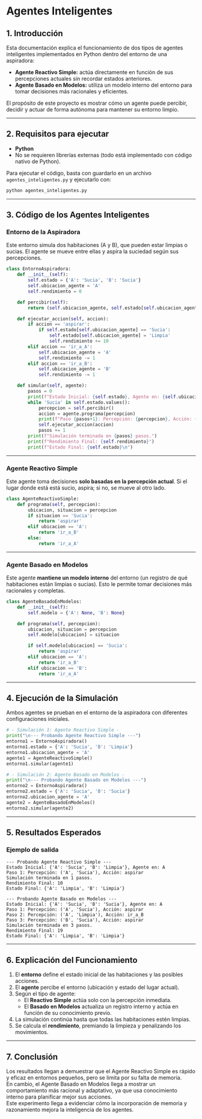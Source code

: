 # Agentes Inteligentes

## 1. Introducción

Esta documentación explica el funcionamiento de dos tipos de agentes inteligentes implementados en Python dentro del entorno de una aspiradora:  
* **Agente Reactivo Simple:** actúa directamente en función de sus percepciones actuales sin recordar estados anteriores.  
* **Agente Basado en Modelos:** utiliza un modelo interno del entorno para tomar decisiones más racionales y eficientes.  

El propósito de este proyecto es mostrar cómo un agente puede percibir, decidir y actuar de forma autónoma para mantener su entorno limpio.

---

## 2. Requisitos para ejecutar

* **Python**
* No se requieren librerías externas (todo está implementado con código nativo de Python).

Para ejecutar el código, basta con guardarlo en un archivo `agentes_inteligentes.py` y ejecutarlo con:

```bash
python agentes_inteligentes.py
```

---

## 3. Código de los Agentes Inteligentes

### Entorno de la Aspiradora

Este entorno simula dos habitaciones (A y B), que pueden estar limpias o sucias. El agente se mueve entre ellas y aspira la suciedad según sus percepciones.

```python
class EntornoAspiradora:
    def __init__(self):
        self.estado = {'A': 'Sucia', 'B': 'Sucia'}
        self.ubicacion_agente = 'A'
        self.rendimiento = 0

    def percibir(self):
        return (self.ubicacion_agente, self.estado[self.ubicacion_agente])

    def ejecutar_accion(self, accion):
        if accion == 'aspirar':
            if self.estado[self.ubicacion_agente] == 'Sucia':
                self.estado[self.ubicacion_agente] = 'Limpia'
                self.rendimiento += 10
        elif accion == 'ir_a_A':
            self.ubicacion_agente = 'A'
            self.rendimiento -= 1
        elif accion == 'ir_a_B':
            self.ubicacion_agente = 'B'
            self.rendimiento -= 1

    def simular(self, agente):
        pasos = 0
        print(f"Estado Inicial: {self.estado}, Agente en: {self.ubicacion_agente}\n")
        while 'Sucia' in self.estado.values():
            percepcion = self.percibir()
            accion = agente.programa(percepcion)
            print(f"Paso {pasos+1}: Percepción: {percepcion}, Acción: {accion}\n")
            self.ejecutar_accion(accion)
            pasos += 1
        print(f"Simulación terminada en {pasos} pasos.")
        print(f"Rendimiento Final: {self.rendimiento}")
        print(f"Estado Final: {self.estado}\n")
```

---

### Agente Reactivo Simple

Este agente toma decisiones **solo basadas en la percepción actual**. Si el lugar donde está está sucio, aspira; si no, se mueve al otro lado.

```python
class AgenteReactivoSimple:
    def programa(self, percepcion):
        ubicacion, situacion = percepcion
        if situacion == 'Sucia':
            return 'aspirar'
        elif ubicacion == 'A':
            return 'ir_a_B'
        else:
            return 'ir_a_A'
```

---

### Agente Basado en Modelos

Este agente **mantiene un modelo interno** del entorno (un registro de qué habitaciones están limpias o sucias). Esto le permite tomar decisiones más racionales y completas.

```python
class AgenteBasadoEnModelos:
    def __init__(self):
        self.modelo = {'A': None, 'B': None}

    def programa(self, percepcion):
        ubicacion, situacion = percepcion
        self.modelo[ubicacion] = situacion

        if self.modelo[ubicacion] == 'Sucia':
            return 'aspirar'
        elif ubicacion == 'A':
            return 'ir_a_B'
        elif ubicacion == 'B':
            return 'ir_a_A'
```

---

## 4. Ejecución de la Simulación

Ambos agentes se prueban en el entorno de la aspiradora con diferentes configuraciones iniciales.

```python
# - Simulación 1: Agente Reactivo Simple -
print("\n--- Probando Agente Reactivo Simple ---")
entorno1 = EntornoAspiradora()
entorno1.estado = {'A': 'Sucia', 'B': 'Limpia'}
entorno1.ubicacion_agente = 'A'
agente1 = AgenteReactivoSimple()
entorno1.simular(agente1)

# - Simulación 2: Agente Basado en Modelos -
print("\n--- Probando Agente Basado en Modelos ---")
entorno2 = EntornoAspiradora()
entorno2.estado = {'A': 'Sucia', 'B': 'Sucia'}
entorno2.ubicacion_agente = 'A'
agente2 = AgenteBasadoEnModelos()
entorno2.simular(agente2)
```

---

## 5. Resultados Esperados

### Ejemplo de salida

```
--- Probando Agente Reactivo Simple ---
Estado Inicial: {'A': 'Sucia', 'B': 'Limpia'}, Agente en: A
Paso 1: Percepción: ('A', 'Sucia'), Acción: aspirar
Simulación terminada en 1 pasos.
Rendimiento Final: 10
Estado Final: {'A': 'Limpia', 'B': 'Limpia'}

--- Probando Agente Basado en Modelos ---
Estado Inicial: {'A': 'Sucia', 'B': 'Sucia'}, Agente en: A
Paso 1: Percepción: ('A', 'Sucia'), Acción: aspirar
Paso 2: Percepción: ('A', 'Limpia'), Acción: ir_a_B
Paso 3: Percepción: ('B', 'Sucia'), Acción: aspirar
Simulación terminada en 3 pasos.
Rendimiento Final: 19
Estado Final: {'A': 'Limpia', 'B': 'Limpia'}
```

---

## 6. Explicación del Funcionamiento

1. El **entorno** define el estado inicial de las habitaciones y las posibles acciones.  
2. El **agente** percibe el entorno (ubicación y estado del lugar actual).  
3. Según el tipo de agente:
   * El **Reactivo Simple** actúa solo con la percepción inmediata.
   * El **Basado en Modelos** actualiza un registro interno y actúa en función de su conocimiento previo.  
4. La simulación continúa hasta que todas las habitaciones estén limpias.  
5. Se calcula el **rendimiento**, premiando la limpieza y penalizando los movimientos.

---

## 7. Conclusión

Los resultados llegan a demuestrar que el Agente Reactivo Simple es rápido y eficaz en entornos pequeños, pero se limita por su falta de memoria.  
En cambio, el Agente Basado en Modelos llega a mostrar un comportamiento más racional y adaptativo, ya que usa conocimiento interno para planificar mejor sus acciones.  
Este experimento llega  a evidenciar cómo la incorporación de memoria y razonamiento mejora la inteligencia de los agentes.
